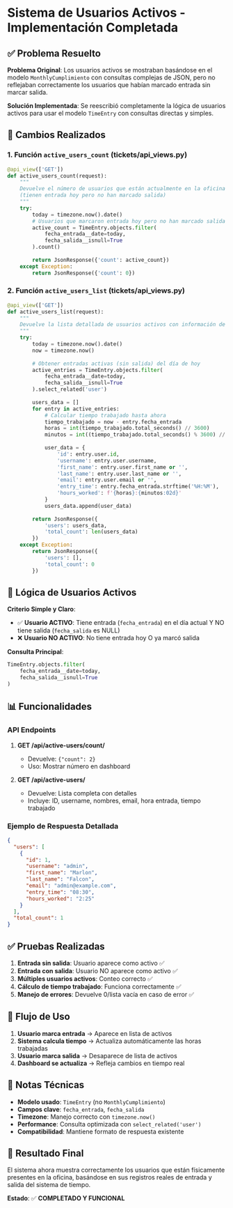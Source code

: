 # Sistema de Usuarios Activos - Implementación Completada

## ✅ Problema Resuelto

**Problema Original**: Los usuarios activos se mostraban basándose en el modelo `MonthlyCumplimiento` con consultas complejas de JSON, pero no reflejaban correctamente los usuarios que habían marcado entrada sin marcar salida.

**Solución Implementada**: Se reescribió completamente la lógica de usuarios activos para usar el modelo `TimeEntry` con consultas directas y simples.

## 🔧 Cambios Realizados

### 1. Función `active_users_count` (tickets/api_views.py)
```python
@api_view(['GET'])
def active_users_count(request):
    """
    Devuelve el número de usuarios que están actualmente en la oficina
    (tienen entrada hoy pero no han marcado salida)
    """
    try:
        today = timezone.now().date()
        # Usuarios que marcaron entrada hoy pero no han marcado salida
        active_count = TimeEntry.objects.filter(
            fecha_entrada__date=today,
            fecha_salida__isnull=True
        ).count()
        
        return JsonResponse({'count': active_count})
    except Exception:
        return JsonResponse({'count': 0})
```

### 2. Función `active_users_list` (tickets/api_views.py)
```python
@api_view(['GET'])
def active_users_list(request):
    """
    Devuelve la lista detallada de usuarios activos con información de entrada y tiempo trabajado
    """
    try:
        today = timezone.now().date()
        now = timezone.now()
        
        # Obtener entradas activas (sin salida) del día de hoy
        active_entries = TimeEntry.objects.filter(
            fecha_entrada__date=today,
            fecha_salida__isnull=True
        ).select_related('user')
        
        users_data = []
        for entry in active_entries:
            # Calcular tiempo trabajado hasta ahora
            tiempo_trabajado = now - entry.fecha_entrada
            horas = int(tiempo_trabajado.total_seconds() // 3600)
            minutos = int((tiempo_trabajado.total_seconds() % 3600) // 60)
            
            user_data = {
                'id': entry.user.id,
                'username': entry.user.username,
                'first_name': entry.user.first_name or '',
                'last_name': entry.user.last_name or '',
                'email': entry.user.email or '',
                'entry_time': entry.fecha_entrada.strftime('%H:%M'),
                'hours_worked': f'{horas}:{minutos:02d}'
            }
            users_data.append(user_data)
        
        return JsonResponse({
            'users': users_data,
            'total_count': len(users_data)
        })
    except Exception:
        return JsonResponse({
            'users': [],
            'total_count': 0
        })
```

## 🎯 Lógica de Usuarios Activos

**Criterio Simple y Claro**:
- ✅ **Usuario ACTIVO**: Tiene entrada (`fecha_entrada`) en el día actual Y NO tiene salida (`fecha_salida` es NULL)
- ❌ **Usuario NO ACTIVO**: No tiene entrada hoy O ya marcó salida

**Consulta Principal**:
```python
TimeEntry.objects.filter(
    fecha_entrada__date=today,
    fecha_salida__isnull=True
)
```

## 📊 Funcionalidades

### API Endpoints

1. **GET /api/active-users/count/**
   - Devuelve: `{"count": 2}`
   - Uso: Mostrar número en dashboard

2. **GET /api/active-users/**
   - Devuelve: Lista completa con detalles
   - Incluye: ID, username, nombres, email, hora entrada, tiempo trabajado

### Ejemplo de Respuesta Detallada
```json
{
  "users": [
    {
      "id": 1,
      "username": "admin",
      "first_name": "Marlon",
      "last_name": "Falcon",
      "email": "admin@example.com",
      "entry_time": "08:30",
      "hours_worked": "2:25"
    }
  ],
  "total_count": 1
}
```

## ✅ Pruebas Realizadas

1. **Entrada sin salida**: Usuario aparece como activo ✅
2. **Entrada con salida**: Usuario NO aparece como activo ✅
3. **Múltiples usuarios activos**: Conteo correcto ✅
4. **Cálculo de tiempo trabajado**: Funciona correctamente ✅
5. **Manejo de errores**: Devuelve 0/lista vacía en caso de error ✅

## 🔄 Flujo de Uso

1. **Usuario marca entrada** → Aparece en lista de activos
2. **Sistema calcula tiempo** → Actualiza automáticamente las horas trabajadas
3. **Usuario marca salida** → Desaparece de lista de activos
4. **Dashboard se actualiza** → Refleja cambios en tiempo real

## 📝 Notas Técnicas

- **Modelo usado**: `TimeEntry` (no `MonthlyCumplimiento`)
- **Campos clave**: `fecha_entrada`, `fecha_salida`
- **Timezone**: Manejo correcto con `timezone.now()`
- **Performance**: Consulta optimizada con `select_related('user')`
- **Compatibilidad**: Mantiene formato de respuesta existente

## 🎉 Resultado Final

El sistema ahora muestra correctamente los usuarios que están físicamente presentes en la oficina, basándose en sus registros reales de entrada y salida del sistema de tiempo.

**Estado**: ✅ **COMPLETADO Y FUNCIONAL**